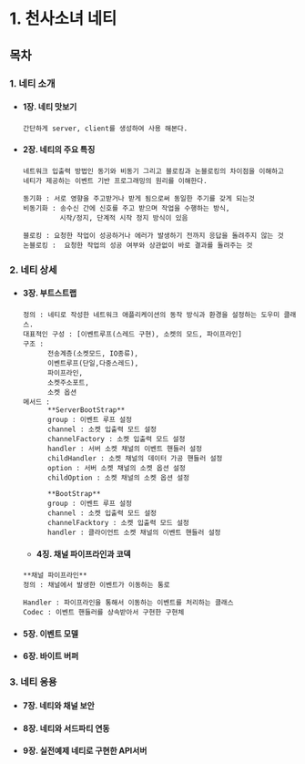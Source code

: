 # 1. 천사소녀 네티

## 목차

### 1. 네티 소개

- #### 1장. 네티 맛보기
  ```
  간단하게 server, client를 생성하여 사용 해본다.
  ```
- #### 2장. 네티의 주요 특징

  ```
  네트워크 입출력 방법인 동기와 비동기 그리고 블로킹과 논블로킹의 차이점을 이해하고
  네티가 제공하는 이벤트 기반 프로그래밍의 원리를 이해한다.
  
  동기화 : 서로 영향을 주고받거나 받게 됨으로써 동일한 주기를 갖게 되는것
  비동기화 : 송수신 간에 신호를 주고 받으며 작업을 수행하는 방식,
           시작/정지, 단계적 시작 정지 방식이 있음 
  
  블로킹 : 요청한 작업이 성공하거나 에러가 발생하기 전까지 응답을 돌려주지 않는 것
  논블로킹 :  요청한 작업의 성공 여부와 상관없이 바로 결과를 돌려주는 것
  ```

### 2. 네티 상세

- #### 3장. 부트스트랩
  ```
  정의 : 네티로 작성한 네트워크 애플리케이션의 동작 방식과 환경을 설정하는 도우미 클래스.
  대표적인 구성 : [이벤트루프(스레드 구현), 소켓의 모드, 파이프라인]
  구조 : 
        전송계층(소켓모드, IO종류),
        이벤트루프(단일,다중스레드), 
        파이프라인, 
        소켓주소포트, 
        소켓 옵션
  메서드 : 
        **ServerBootStrap**
        group : 이벤트 루프 설정
        channel : 소켓 입출력 모드 설정
        channelFactory : 소켓 입출력 모드 설정
        handler : 서버 소켓 채널의 이벤트 핸들러 설정
        childHandler : 소켓 채널의 데이터 가공 핸들러 설정
        option : 서버 소켓 채널의 소켓 옵션 설정
        childOption : 소켓 채널의 소켓 옵션 설정
  
        **BootStrap**
        group : 이벤트 루프 설정
        channel : 소켓 입출력 모드 설정
        channelFacktory : 소켓 입출력 모드 설정
        handler : 클라이언트 소켓 채널의 이벤트 핸들러 설정
  ```
  - #### 4징. 채널 파이프라인과 코덱
  ```
  **채널 파이프라인**
  정의 : 채널에서 발생한 이벤트가 이동하는 통로
  
  Handler : 파이프라인을 통해서 이동하는 이벤트를 처리하는 클래스
  Codec : 이벤트 핸들러를 상속받아서 구현한 구현체
  ```
- #### 5장. 이벤트 모델
- #### 6장. 바이트 버퍼

### 3. 네티 응용

- #### 7장. 네티와 채널 보안
- #### 8장. 네티와 서드파티 연동
- #### 9장. **실전예제** 네티로 구현한 API서버
